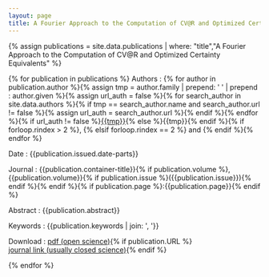 ```yaml
---
layout: page
title: A Fourier Approach to the Computation of CV@R and Optimized Certainty Equivalents
---
```

{% assign publications = site.data.publications | where: "title","A Fourier Approach to the Computation of CV@R and Optimized Certainty Equivalents" %}

{% for publication in publications %}
Authors
:   {% for author in publication.author %}{% assign tmp = author.family | prepend: ' ' | prepend : author.given  %}{% assign url_auth = false %}{% for search_author in site.data.authors %}{% if tmp == search_author.name and search_author.url != false %}{% assign url_auth = search_author.url %}{% endif %}{% endfor %}{% if url_auth != false %}<a href="{{url_auth}}">{{tmp}}</a>{% else %}{{tmp}}{% endif %}{% if forloop.rindex > 2 %}, {% elsif forloop.rindex == 2 %} and {% endif %}{% endfor %}

Date
:   {{publication.issued.date-parts}}

Journal
:   {{publication.container-title}}{% if publication.volume %}, {{publication.volume}}{% if publication.issue %}({{publication.issue}}){% endif %}{% endif %}{% if publication.page %}:{{publication.page}}{% endif %}

Abstract
:   {{publication.abstract}}

Keywords
:   {{publication.keywords | join: ', '}}

Download
:   <a href="{{publication.URL_Open}}" target="_blank"> pdf (open science)</a>{% if publication.URL %}<br><a href="{{publication.URL}}" target="_blank">journal link (usually closed science)</a>{% endif %}

{% endfor %}
